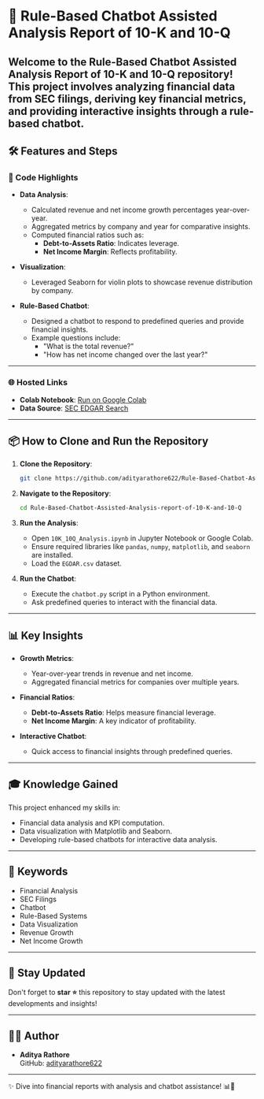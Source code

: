 # 📄 Rule-Based Chatbot Assisted Analysis Report of 10-K and 10-Q

Welcome to the **Rule-Based Chatbot Assisted Analysis Report of 10-K and 10-Q** repository! This project involves analyzing financial data from SEC filings, deriving key financial metrics, and providing interactive insights through a rule-based chatbot.
---

## 🛠️ Features and Steps

### 📝 Code Highlights
- **Data Analysis**:
  - Calculated revenue and net income growth percentages year-over-year.
  - Aggregated metrics by company and year for comparative insights.
  - Computed financial ratios such as:
    - **Debt-to-Assets Ratio**: Indicates leverage.
    - **Net Income Margin**: Reflects profitability.
  
- **Visualization**:
  - Leveraged Seaborn for violin plots to showcase revenue distribution by company.

- **Rule-Based Chatbot**:
  - Designed a chatbot to respond to predefined queries and provide financial insights.
  - Example questions include:
    - "What is the total revenue?"
    - "How has net income changed over the last year?"

---

### 🌐 Hosted Links
- **Colab Notebook**: [Run on Google Colab](https://colab.research.google.com/drive/1MTt0RvOq5fgGXpyT3yhXMPb3W9Hrzgwa?usp=sharing)
- **Data Source**: [SEC EDGAR Search](https://www.sec.gov/edgar/search/)

---

## 📦 How to Clone and Run the Repository

1. **Clone the Repository**:
   ```bash
   git clone https://github.com/adityarathore622/Rule-Based-Chatbot-Assisted-Analysis-report-of-10-K-and-10-Q.git
   ```
2. **Navigate to the Repository**:
   ```bash
   cd Rule-Based-Chatbot-Assisted-Analysis-report-of-10-K-and-10-Q
   ```
3. **Run the Analysis**:
   - Open `10K_10Q_Analysis.ipynb` in Jupyter Notebook or Google Colab.
   - Ensure required libraries like `pandas`, `numpy`, `matplotlib`, and `seaborn` are installed.
   - Load the `EGDAR.csv` dataset.

4. **Run the Chatbot**:
   - Execute the `chatbot.py` script in a Python environment.
   - Ask predefined queries to interact with the financial data.

---

## 📊 Key Insights

- **Growth Metrics**:
  - Year-over-year trends in revenue and net income.
  - Aggregated financial metrics for companies over multiple years.

- **Financial Ratios**:
  - **Debt-to-Assets Ratio**: Helps measure financial leverage.
  - **Net Income Margin**: A key indicator of profitability.

- **Interactive Chatbot**:
  - Quick access to financial insights through predefined queries.

---

## 🎓 Knowledge Gained

This project enhanced my skills in:
- Financial data analysis and KPI computation.
- Data visualization with Matplotlib and Seaborn.
- Developing rule-based chatbots for interactive data analysis.

---

## 📜 Keywords

- Financial Analysis
- SEC Filings
- Chatbot
- Rule-Based Systems
- Data Visualization
- Revenue Growth
- Net Income Growth

---

## 📢 Stay Updated

Don't forget to **star ⭐** this repository to stay updated with the latest developments and insights!

---

## 👨‍💻 Author

- **Aditya Rathore**  
  GitHub: [adityarathore622](https://github.com/adityarathore622)

---

✨ Dive into financial reports with analysis and chatbot assistance! 📊🤖
